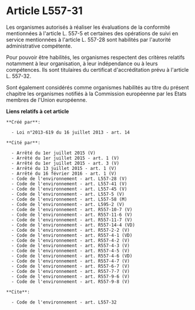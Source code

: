 # Article L557-31

Les organismes autorisés à réaliser les évaluations de la conformité mentionnées à l'article L. 557-5 et certaines des
opérations de suivi en service mentionnées à l'article L. 557-28 sont habilités par l'autorité administrative compétente. 

Pour pouvoir être habilités, les organismes respectent des critères relatifs notamment à leur organisation, à leur
indépendance ou à leurs compétences. Ils sont titulaires du certificat d'accréditation prévu à l'article L. 557-32. 

Sont également considérés comme organismes habilités au titre du présent chapitre les organismes notifiés à la Commission
européenne par les Etats membres de l'Union européenne.

**Liens relatifs à cet article**

	**Créé par**:

	  - Loi n°2013-619 du 16 juillet 2013 - art. 14

	**Cité par**:

	  - Arrêté du 1er juillet 2015 (V)
	  - Arrêté du 1er juillet 2015 - art. 1 (V)
	  - Arrêté du 1er juillet 2015 - art. 3 (V)
	  - Arrêté du 13 juillet 2015 - art. 1 (V)
	  - Arrêté du 16 février 2016 - art. 1 (V)
	  - Code de l'environnement - art. L557-28 (V)
	  - Code de l'environnement - art. L557-41 (V)
	  - Code de l'environnement - art. L557-45 (V)
	  - Code de l'environnement - art. L557-5 (V)
	  - Code de l'environnement - art. L557-58 (M)
	  - Code de l'environnement - art. L595-2 (V)
	  - Code de l'environnement - art. R557-10-7 (V)
	  - Code de l'environnement - art. R557-11-6 (V)
	  - Code de l'environnement - art. R557-11-7 (V)
	  - Code de l'environnement - art. R557-14-4 (VD)
	  - Code de l'environnement - art. R557-2-2 (V)
	  - Code de l'environnement - art. R557-4-1 (VD)
	  - Code de l'environnement - art. R557-4-2 (V)
	  - Code de l'environnement - art. R557-4-3 (V)
	  - Code de l'environnement - art. R557-4-5 (V)
	  - Code de l'environnement - art. R557-4-6 (VD)
	  - Code de l'environnement - art. R557-4-7 (V)
	  - Code de l'environnement - art. R557-6-7 (V)
	  - Code de l'environnement - art. R557-7-7 (V)
	  - Code de l'environnement - art. R557-9-6 (V)
	  - Code de l'environnement - art. R557-9-8 (V)

	**Cite**:

	  - Code de l'environnement - art. L557-32
